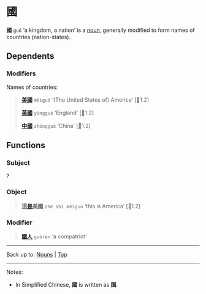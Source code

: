 # 國

**國** `guó` ‘a kingdom, a nation’ is a [noun](index.md), generally modified to form names of countries (nation-states). 

## Dependents

### Modifiers

Names of countries:
> **[美國](美國.md)** `měiguó` ‘(The United States of) America’ \[🦉1.2\]
>
> **[英國](英國.md)** `yīngguó` ‘England’ \[🦉1.2\]
>
> **[中國](中國.md)** `zhōngguó` ‘China’ \[🦉1.2\]

## Functions

### Subject

?

### Object

> **這[是](../verbs/是.md)美國** `zhè shì měiguó` ‘this is America’ \[🦉1.2\]

### Modifier

> **[國人](國人.md)** `guórén` ‘a compatriot’

----

Back up to: [Nouns](index.md) | [Top](../index.md)

----

Notes:
- In Simplified Chinese, **國** is written as **国**.
